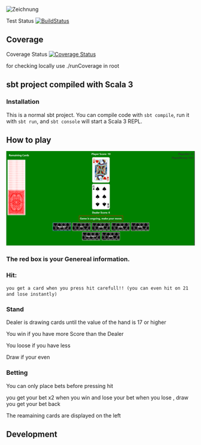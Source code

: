
![Zeichnung](https://github.com/EugeniusE/BlackJack/assets/118937027/7e714177-a3fe-4244-a607-18e91f327393)


Test Status
[![BuildStatus](https://github.com/EugeniusE/BlackJack/actions/workflows/scala.yml/badge.svg)](https://github.com/EugeniusE/BlackJack/actions/workflows/scala.yml)
## Coverage 

Coverage Status  [![Coverage Status](https://coveralls.io/repos/github/EugeniusE/BlackJack/badge.svg?branch=main)](https://coveralls.io/github/EugeniusE/BlackJack?branch=main)


for checking locally use ./runCoverage in root 

## sbt project compiled with Scala 3

### Installation

This is a normal sbt project. You can compile code with `sbt compile`, run it with `sbt run`, and `sbt console` will start a Scala 3 REPL.

## How to play

![Zeichnung](src/main/scala/resources/GUI.png)

### The red box is your Genereal information.

### Hit:
    you get a card when you press hit carefull!! (you can even hit on 21 and lose instantly)

### Stand

Dealer is drawing cards until the value of the hand is 17 or higher

You win if you have more Score than the Dealer 

You loose if you have less

Draw if your even 

### Betting

You can only place bets before pressing hit

you get your bet x2 when you win and lose your bet when you lose , draw you get your bet back

The reamaining cards are displayed on the left 


## Development

